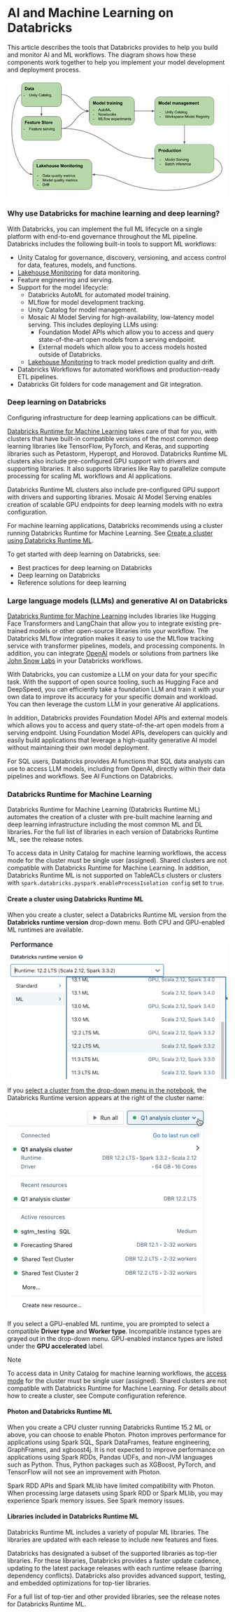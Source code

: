 # AI and Machine Learning on Databricks

This article describes the tools that Databricks provides to help you build and monitor AI and ML workflows. The diagram shows how these components work together to help you implement your model development and deployment process.

![Machine learning diagram: Model development and deployment on Databricks](<.gitbook/assets/ml diagram model development deployment.png>)

### Why use Databricks for machine learning and deep learning?

With Databricks, you can implement the full ML lifecycle on a single platform with end-to-end governance throughout the ML pipeline. Databricks includes the following built-in tools to support ML workflows:

* Unity Catalog for governance, discovery, versioning, and access control for data, features, models, and functions.
* [Lakehouse Monitoring](broken-reference) for data monitoring.
* Feature engineering and serving.
* Support for the model lifecycle:
  * Databricks AutoML for automated model training.
  * MLflow for model development tracking.
  * Unity Catalog for model management.
  * Mosaic AI Model Serving for high-availability, low-latency model serving. This includes deploying LLMs using:
    * Foundation Model APIs which allow you to access and query state-of-the-art open models from a serving endpoint.
    * External models which allow you to access models hosted outside of Databricks.
  * [Lakehouse Monitoring](broken-reference) to track model prediction quality and drift.
* Databricks Workflows for automated workflows and production-ready ETL pipelines.
* Databricks Git folders for code management and Git integration.

### Deep learning on Databricks

Configuring infrastructure for deep learning applications can be difficult.

[Databricks Runtime for Machine Learning](broken-reference) takes care of that for you, with clusters that have built-in compatible versions of the most common deep learning libraries like TensorFlow, PyTorch, and Keras, and supporting libraries such as Petastorm, Hyperopt, and Horovod. Databricks Runtime ML clusters also include pre-configured GPU support with drivers and supporting libraries. It also supports libraries like Ray to parallelize compute processing for scaling ML workflows and AI applications.

Databricks Runtime ML clusters also include pre-configured GPU support with drivers and supporting libraries. Mosaic AI Model Serving enables creation of scalable GPU endpoints for deep learning models with no extra configuration.

For machine learning applications, Databricks recommends using a cluster running Databricks Runtime for Machine Learning. See [Create a cluster using Databricks Runtime ML](broken-reference).

To get started with deep learning on Databricks, see:

* Best practices for deep learning on Databricks
* Deep learning on Databricks
* Reference solutions for deep learning

### Large language models (LLMs) and generative AI on Databricks

[Databricks Runtime for Machine Learning](broken-reference) includes libraries like Hugging Face Transformers and LangChain that allow you to integrate existing pre-trained models or other open-source libraries into your workflow. The Databricks MLflow integration makes it easy to use the MLflow tracking service with transformer pipelines, models, and processing components. In addition, you can integrate [OpenAI](https://platform.openai.com/docs/introduction) models or solutions from partners like [John Snow Labs](about:blank/reference-solutions/natural-language-processing.html#john-snow-labs) in your Databricks workflows.

With Databricks, you can customize a LLM on your data for your specific task. With the support of open source tooling, such as Hugging Face and DeepSpeed, you can efficiently take a foundation LLM and train it with your own data to improve its accuracy for your specific domain and workload. You can then leverage the custom LLM in your generative AI applications.

In addition, Databricks provides Foundation Model APIs and external models which allows you to access and query state-of-the-art open models from a serving endpoint. Using Foundation Model APIs, developers can quickly and easily build applications that leverage a high-quality generative AI model without maintaining their own model deployment.

For SQL users, Databricks provides AI functions that SQL data analysts can use to access LLM models, including from OpenAI, directly within their data pipelines and workflows. See AI Functions on Databricks.

### Databricks Runtime for Machine Learning

Databricks Runtime for Machine Learning (Databricks Runtime ML) automates the creation of a cluster with pre-built machine learning and deep learning infrastructure including the most common ML and DL libraries. For the full list of libraries in each version of Databricks Runtime ML, see the release notes.

To access data in Unity Catalog for machine learning workflows, the access mode for the cluster must be single user (assigned). Shared clusters are not compatible with Databricks Runtime for Machine Learning. In addition, Databricks Runtime ML is not supported on TableACLs clusters or clusters with `spark.databricks.pyspark.enableProcessIsolation config` set to `true`.

#### Create a cluster using Databricks Runtime ML

When you create a cluster, select a Databricks Runtime ML version from the **Databricks runtime version** drop-down menu. Both CPU and GPU-enabled ML runtimes are available.

![Select Databricks Runtime ML](<.gitbook/assets/mlruntime dbr dropdown.png>)

If you [select a cluster from the drop-down menu in the notebook](about:blank/notebooks/notebook-ui.html#attach-a-notebook-to-a-cluster), the Databricks Runtime version appears at the right of the cluster name:

![View Databricks Runtime ML version](<.gitbook/assets/cluster attach.png>)

If you select a GPU-enabled ML runtime, you are prompted to select a compatible **Driver type** and **Worker type**. Incompatible instance types are grayed out in the drop-down menu. GPU-enabled instance types are listed under the **GPU accelerated** label.

Note

To access data in Unity Catalog for machine learning workflows, the [access mode](about:blank/compute/configure.html#access-mode) for the cluster must be single user (assigned). Shared clusters are not compatible with Databricks Runtime for Machine Learning. For details about how to create a cluster, see Compute configuration reference.

#### Photon and Databricks Runtime ML

When you create a CPU cluster running Databricks Runtime 15.2 ML or above, you can choose to enable Photon. Photon improves performance for applications using Spark SQL, Spark DataFrames, feature engineering, GraphFrames, and xgboost4j. It is not expected to improve performance on applications using Spark RDDs, Pandas UDFs, and non-JVM languages such as Python. Thus, Python packages such as XGBoost, PyTorch, and TensorFlow will not see an improvement with Photon.

Spark RDD APIs and Spark MLlib have limited compatibility with Photon. When processing large datasets using Spark RDD or Spark MLlib, you may experience Spark memory issues. See Spark memory issues.

#### Libraries included in Databricks Runtime ML

Databricks Runtime ML includes a variety of popular ML libraries. The libraries are updated with each release to include new features and fixes.

Databricks has designated a subset of the supported libraries as top-tier libraries. For these libraries, Databricks provides a faster update cadence, updating to the latest package releases with each runtime release (barring dependency conflicts). Databricks also provides advanced support, testing, and embedded optimizations for top-tier libraries.

For a full list of top-tier and other provided libraries, see the release notes for Databricks Runtime ML.
